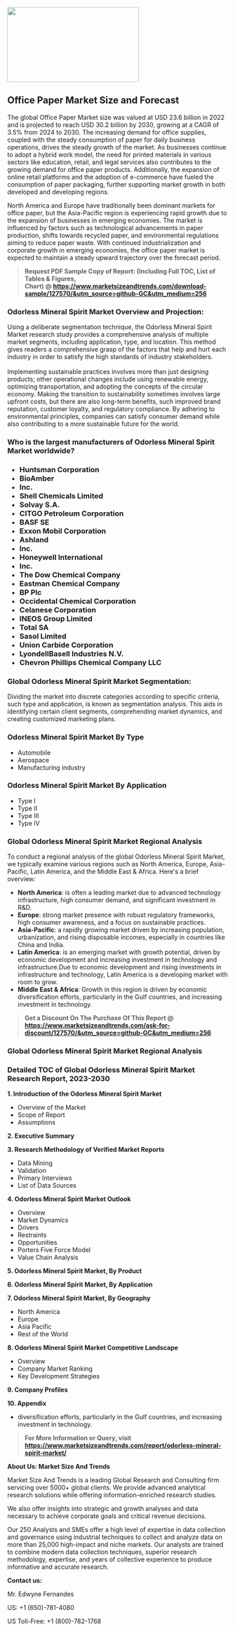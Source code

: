 <p><img class="alignnone size-medium wp-image-20088" src="https://ffe5etoiles.com/wp-content/uploads/2024/12/MST1-300x171.png" alt="" width="300" height="171" /></p><h2>Office Paper Market Size and Forecast</h2><p>The global Office Paper Market size was valued at USD 23.6 billion in 2022 and is projected to reach USD 30.2 billion by 2030, growing at a CAGR of 3.5% from 2024 to 2030. The increasing demand for office supplies, coupled with the steady consumption of paper for daily business operations, drives the steady growth of the market. As businesses continue to adopt a hybrid work model, the need for printed materials in various sectors like education, retail, and legal services also contributes to the growing demand for office paper products. Additionally, the expansion of online retail platforms and the adoption of e-commerce have fueled the consumption of paper packaging, further supporting market growth in both developed and developing regions.</p><p>North America and Europe have traditionally been dominant markets for office paper, but the Asia-Pacific region is experiencing rapid growth due to the expansion of businesses in emerging economies. The market is influenced by factors such as technological advancements in paper production, shifts towards recycled paper, and environmental regulations aiming to reduce paper waste. With continued industrialization and corporate growth in emerging economies, the office paper market is expected to maintain a steady upward trajectory over the forecast period.</p></p><blockquote id="" class=""><strong>Request PDF Sample Copy of Report: (Including Full TOC, List of Tables &amp; Figures, Chart)&nbsp;@&nbsp;<strong><a href="https://www.marketsizeandtrends.com/download-sample/127570/&utm_source=github-GC&utm_medium=256" target="_blank">https://www.marketsizeandtrends.com/download-sample/127570/&utm_source=github-GC&utm_medium=256</a></strong></strong></blockquote><h3 id="" class="">Odorless Mineral Spirit Market&nbsp;Overview and Projection:</h3><p id="" class="">Using a deliberate segmentation technique, the Odorless Mineral Spirit Market research study provides a comprehensive analysis of multiple market segments, including application, type, and location. This method gives readers a comprehensive grasp of the factors that help and hurt each industry in order to satisfy the high standards of industry stakeholders. <br /> <br />Implementing sustainable practices involves more than just designing products; other operational changes include using renewable energy, optimizing transportation, and adopting the concepts of the circular economy. Making the transition to sustainability sometimes involves large upfront costs, but there are also long-term benefits, such improved brand reputation, customer loyalty, and regulatory compliance. By adhering to environmental principles, companies can satisfy consumer demand while also contributing to a more sustainable future for the world.</p><h3 id="" class="">Who is the largest manufacturers of&nbsp;Odorless Mineral Spirit Market worldwide?</h3><h3 class=""><p><ul><li>Huntsman Corporation </li><li> BioAmber </li><li> Inc. </li><li> Shell Chemicals Limited </li><li> Solvay S.A. </li><li> CITGO Petroleum Corporation </li><li> BASF SE </li><li> Exxon Mobil Corporation </li><li> Ashland </li><li> Inc. </li><li> Honeywell International </li><li> Inc. </li><li> The Dow Chemical Company </li><li> Eastman Chemical Company </li><li> BP Plc </li><li> Occidental Chemical Corporation </li><li> Celanese Corporation </li><li> INEOS Group Limited </li><li> Total SA </li><li> Sasol Limited </li><li> Union Carbide Corporation </li><li> LyondellBasell Industries N.V. </li><li> Chevron Phillips Chemical Company LLC</li></ul></p></h3><h3 id="" class="">Global&nbsp;Odorless Mineral Spirit Market Segmentation:</h3><p id="" class="">Dividing the market into discrete categories according to specific criteria, such type and application, is known as segmentation analysis. This aids in identifying certain client segments, comprehending market dynamics, and creating customized marketing plans.</p><h3 id="" class="">Odorless Mineral Spirit Market&nbsp;By Type</h3><p><p><ul><li>Automobile</li><li> Aerospace</li><li> Manufacturing industry</p></li></ul></p></p><h3 id="" class="">Odorless Mineral Spirit Market&nbsp;By Application</h3><p class=""><p><ul><li>Type I</li><li> Type II</li><li> Type III</li><li> Type IV</li></ul></p></p><h3 id="" class="">Global Odorless Mineral Spirit Market Regional Analysis</h3><p id="" class="">To conduct a regional analysis of the global Odorless Mineral Spirit Market, we typically examine various regions such as North America, Europe, Asia-Pacific, Latin America, and the Middle East &amp; Africa. Here's a brief overview:</p><ul><li><strong>North America</strong>: is often a leading market due to advanced technology infrastructure, high consumer demand, and significant investment in R&amp;D.</li><li><strong>Europe</strong>: strong market presence with robust regulatory frameworks, high consumer awareness, and a focus on sustainable practices.</li><li><strong>Asia-Pacific</strong>: a rapidly growing market driven by increasing population, urbanization, and rising disposable incomes, especially in countries like China and India.</li><li><strong>Latin America</strong>: is an emerging market with growth potential, driven by economic development and increasing investment in technology and infrastructure.Due to economic development and rising investments in infrastructure and technology, Latin America is a developing market with room to grow.</li><li><strong>Middle East &amp; Africa</strong>: Growth in this region is driven by economic diversification efforts, particularly in the Gulf countries, and increasing investment in technology.</li></ul><blockquote id="" class=""><strong>Get a Discount On The Purchase Of This Report @ <strong><a href="https://www.marketsizeandtrends.com/ask-for-discount/127570/&utm_source=github-GC&utm_medium=256" target="_blank">https://www.marketsizeandtrends.com/ask-for-discount/127570/&utm_source=github-GC&utm_medium=256</a></strong></strong></blockquote><h3 id="" class="">Global Odorless Mineral Spirit Market Regional Analysis</h3><h3 id="" class="">Detailed TOC of Global Odorless Mineral Spirit Market Research Report, 2023-2030</h3><p id="" class=""><strong>1. Introduction of the Odorless Mineral Spirit Market</strong></p><ul><li>Overview of the Market</li><li>Scope of Report</li><li>Assumptions</li></ul><p id="" class=""><strong>2. Executive Summary</strong></p><p id="" class=""><strong>3. Research Methodology of Verified Market Reports</strong></p><ul><li>Data Mining</li><li>Validation</li><li>Primary Interviews</li><li>List of Data Sources</li></ul><p id="" class=""><strong>4. Odorless Mineral Spirit Market Outlook</strong></p><ul><li>Overview</li><li>Market Dynamics</li><li>Drivers</li><li>Restraints</li><li>Opportunities</li><li>Porters Five Force Model</li><li>Value Chain Analysis</li></ul><p id="" class=""><strong>5. Odorless Mineral Spirit Market, By Product</strong></p><p id="" class=""><strong>6. Odorless Mineral Spirit Market, By Application</strong></p><p id="" class=""><strong>7. Odorless Mineral Spirit Market, By Geography</strong></p><ul><li>North America</li><li>Europe</li><li>Asia Pacific</li><li>Rest of the World</li></ul><p id="" class=""><strong>8. Odorless Mineral Spirit Market Competitive Landscape</strong></p><ul><li>Overview</li><li>Company Market Ranking</li><li>Key Development Strategies</li></ul><p id="" class=""><strong>9. Company Profiles</strong></p><p id="" class=""><strong>10. Appendix</strong></p><ul><li>diversification efforts, particularly in the Gulf countries, and increasing investment in technology.</li></ul><blockquote id="" class=""><strong>For More Information or Query, visit <strong><strong><a href="https://www.marketsizeandtrends.com/report/odorless-mineral-spirit-market/" target="_blank">https://www.marketsizeandtrends.com/report/odorless-mineral-spirit-market/</a></strong></strong></strong></blockquote><p id="" class=""><strong>About Us: Market Size And Trends</strong></p><p id="" class="">Market Size And Trends is a leading Global Research and Consulting firm servicing over 5000+ global clients. We provide advanced analytical research solutions while offering information-enriched research studies.</p><p id="" class="">We also offer insights into strategic and growth analyses and data necessary to achieve corporate goals and critical revenue decisions.</p><p id="" class="">Our 250 Analysts and SMEs offer a high level of expertise in data collection and governance using industrial techniques to collect and analyze data on more than 25,000 high-impact and niche markets. Our analysts are trained to combine modern data collection techniques, superior research methodology, expertise, and years of collective experience to produce informative and accurate research.</p><p id="" class=""><strong>Contact us:</strong></p><p id="" class="">Mr. Edwyne Fernandes</p><p id="" class="">US: +1 (650)-781-4080</p><p id="" class="">US Toll-Free: +1 (800)-782-1768</p>

